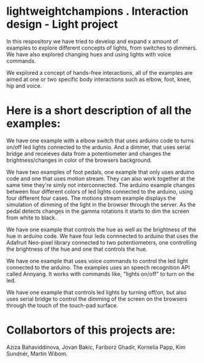 # lightweightchampions . Interaction design - Light project

In this respository we have tried to develop and expand x amount of examples to explore different concepts of lights, from switches to dimmers. We have also explored changing hues and using lights with voice commands.

We explored a concept of hands-free interactions, all of the examples are aimed at one or two specific body interactions such as elbow, foot, knee, hip and voice. 

# Here is a short description of all the examples: 

We have one example with a elbow switch that uses arduino code to turns on/off led lights connected to the ardunio. And a dimmer, that uses serial bridge and receieves data from a potentiometer and changes the brightness/changes in color of the browsers background. 

We have two examples of foot pedals, one example that only uses arduino code and one that uses motion stream. They can also work together at the same time they're simly not interconnected. The arduino example changes between four different colors of led lights connected to the arduino, using four different four cases. The motions stream example displays the simulation of dimming of the light in the browser through the server. As the pedal detects changes in the gamma rotations it starts to dim the screen from white to black. 

We have one example that controls the hue as well as the brightness of the hue in arduino code. We have four leds connnected to arduino that uses the Adafruit Neo-pixel library connected to two potentiometers, one controlling the brightness of the hue and one that controls the hue. 

We have one example that uses voice commands to control the led light connected to the arduino. The examples uses an speech recognition API called Annyang. It works with commands like, "lights on/off" to turn on the led. 

We have one example that controls led lights by turning off/on, but also uses serial bridge to control the dimming of the screen on the browsers through the touch of the touch-pad surface. 

# Collabortors of this projects are:

Aziza Bahaviddinova,
Jovan Bakic,
Fariborz Ghadir,
Kornelia Papp,
Kim Sundnér,
Martin Wibom.

